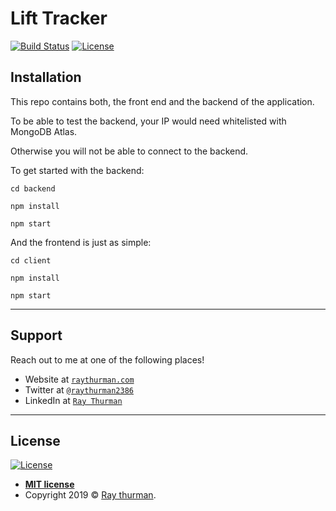 # Lift Tracker

[![Build Status](http://img.shields.io/travis/badges/badgerbadgerbadger.svg?style=flat-square)](https://travis-ci.org/badges/badgerbadgerbadger)
[![License](http://img.shields.io/:license-mit-blue.svg?style=flat-square)](http://badges.mit-license.org)

## Installation

This repo contains both, the front end and the backend of the application. 

To be able to test the backend, your IP would need whitelisted with MongoDB Atlas. 

Otherwise you will not be able to connect to the backend.

To get started with the backend:

```
cd backend

npm install

npm start
```

And the frontend is just as simple:

```
cd client

npm install

npm start
```


---

## Support

Reach out to me at one of the following places!

- Website at <a href="http://raythurman.com" target="_blank">`raythurman.com`</a>
- Twitter at <a href="http://twitter.com/raythurman2386" target="_blank">`@raythurman2386`</a>
- LinkedIn at <a href="https://www.linkedin.com/in/raythurman2386/" target="_blank">`Ray Thurman`</a>

---

## License

[![License](http://img.shields.io/:license-mit-blue.svg?style=flat-square)](http://badges.mit-license.org)

- **[MIT license](http://opensource.org/licenses/mit-license.php)**
- Copyright 2019 © <a href="http://raythurman.com" target="_blank">Ray thurman</a>.